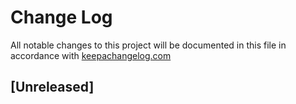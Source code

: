 # Change Log

All notable changes to this project will be documented in this file in
accordance with [keepachangelog.com](http://keepachangelog.com/)

## \[Unreleased]